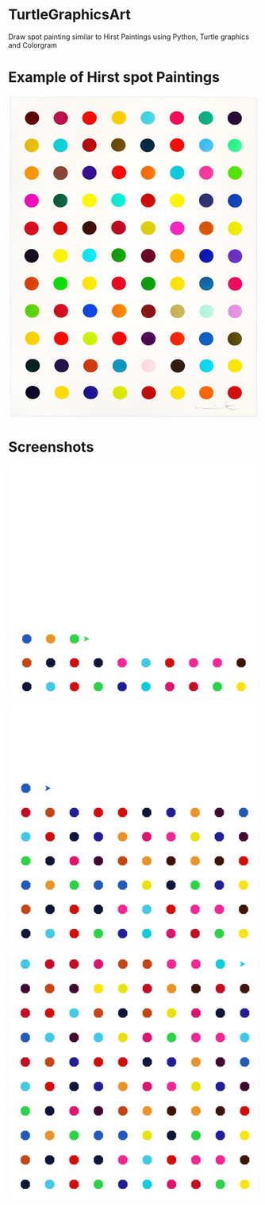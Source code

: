 # TurtleGraphicsArt
Draw spot painting similar to Hirst Paintings using Python, Turtle graphics and Colorgram

# Example of Hirst spot Paintings
![Hirst Painting](images/hirst_painting.jpg)

# Screenshots

![Preview1](images/Preview1.png)

![Preview2](images/Preview2.png)

![Preview3](images/Preview3.png)